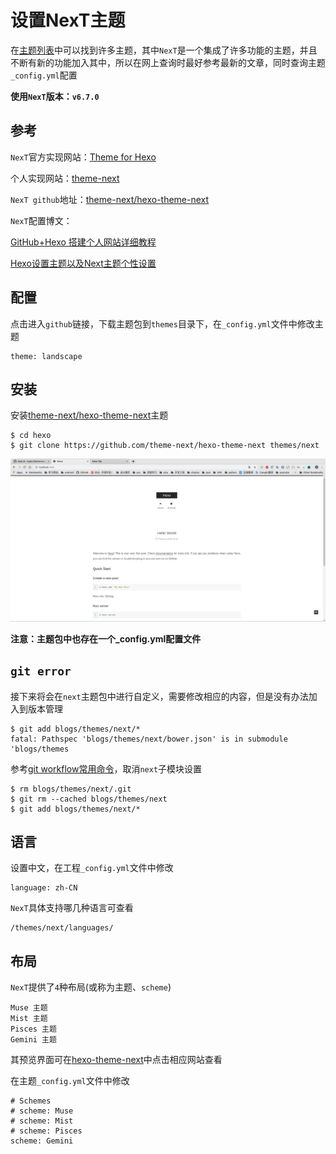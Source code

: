 
# 设置NexT主题

在[主题列表](https://hexo.io/themes/)中可以找到许多主题，其中`NexT`是一个集成了许多功能的主题，并且不断有新的功能加入其中，所以在网上查询时最好参考最新的文章，同时查询主题`_config.yml`配置

**使用`NexT`版本：`v6.7.0`**

## 参考

`NexT`官方实现网站：[Theme for Hexo](https://theme-next.org/)

个人实现网站：[theme-next](http://theme-next.iissnan.com/)

`NexT github`地址：[theme-next/hexo-theme-next](https://github.com/theme-next/hexo-theme-next/blob/master/docs/zh-CN/README.md)

`NexT`配置博文：

[GitHub+Hexo 搭建个人网站详细教程](https://zhuanlan.zhihu.com/p/26625249)

[Hexo设置主题以及Next主题个性设置](https://www.jianshu.com/p/b20fc983005f)

## 配置

点击进入`github`链接，下载主题包到`themes`目录下，在`_config.yml`文件中修改主题

    theme: landscape

## 安装

安装[theme-next/hexo-theme-next](https://github.com/theme-next/hexo-theme-next)主题

    $ cd hexo
    $ git clone https://github.com/theme-next/hexo-theme-next themes/next

![](./imgs/hexo-theme-next.png)

**注意：主题包中也存在一个_config.yml配置文件**

## `git error`

接下来将会在`next`主题包中进行自定义，需要修改相应的内容，但是没有办法加入到版本管理

    $ git add blogs/themes/next/*
    fatal: Pathspec 'blogs/themes/next/bower.json' is in submodule 'blogs/themes

参考[git workflow常用命令](http://www.cnblogs.com/kidsitcn/p/4450466.html)，取消`next`子模块设置

    $ rm blogs/themes/next/.git
    $ git rm --cached blogs/themes/next
    $ git add blogs/themes/next/*

## 语言

设置中文，在工程`_config.yml`文件中修改

    language: zh-CN

`NexT`具体支持哪几种语言可查看

    /themes/next/languages/

## 布局

`NexT`提供了`4`种布局(或称为主题、`scheme`)

    Muse 主题
    Mist 主题
    Pisces 主题
    Gemini 主题

其预览界面可在[hexo-theme-next](https://github.com/theme-next/hexo-theme-next/blob/master/docs/zh-CN/README.md#%E5%8D%B3%E6%97%B6%E9%A2%84%E8%A7%88)中点击相应网站查看

在主题`_config.yml`文件中修改

    # Schemes
    # scheme: Muse
    # scheme: Mist
    # scheme: Pisces
    scheme: Gemini






